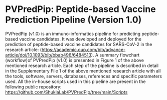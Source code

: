 # PVPredPip: Peptide-based Vaccine Prediction Pipeline (Version 1.0)
PVPredPip (v1.0) is an immuno-informatics pipeline for predicting peptide-based vaccine candidates. It was developed and deployed for the prediction of peptide-based vaccine candidates for SARS-CoV-2 in the research article: (https://academic.oup.com/bib/advance-article/doi/10.1093/bib/bbab496/6484513).  A summary flowchart (workflow)of PVPredPip (v1.0) is presented in Figure 1 of the above mentioned research article. Each step of the pipeline is described in detail in the Supplementary File 1 of the above mentioned research article with all the tools, software, servers, databases, references and specific parameters used. All the in-house scripts used in this pipeline are present in the following public repository: https://github.com/ShuklaLab/PVPredPip/tree/main/Scripts
